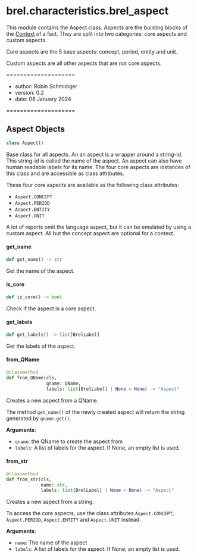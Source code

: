 <a id="brel.characteristics.brel_aspect"></a>

# brel.characteristics.brel\_aspect

This module contains the Aspect class.
Aspects are the building blocks of the [Context](./contexts.md) of a fact.
They are split into two categories: core aspects and custom aspects.

Core aspects are the 5 base aspects: concept, period, entity and unit.

Custom aspects are all other aspects that are not core aspects.

====================

- author: Robin Schmidiger
- version: 0.2
- date: 08 January 2024

====================

<a id="brel.characteristics.brel_aspect.Aspect"></a>

## Aspect Objects

```python
class Aspect()
```

Base class for all aspects.
An an aspect is a wrapper around a string-id.
This string-id is called the name of the aspect.
An aspect can also have human readable labels for its name.
The four core aspects are instances of this class and are accessible as class attributes.

These four core aspects are available as the following class attributes:

- `Aspect.CONCEPT`
- `Aspect.PERIOD`
- `Aspect.ENTITY`
- `Aspect.UNIT`

A lot of reports omit the language aspect, but it can be emulated by using a custom aspect.
All but the concept aspect are optional for a context.

<a id="brel.characteristics.brel_aspect.Aspect.get_name"></a>

#### get\_name

```python
def get_name() -> str
```

Get the name of the aspect.

<a id="brel.characteristics.brel_aspect.Aspect.is_core"></a>

#### is\_core

```python
def is_core() -> bool
```

Check if the aspect is a core aspect.

<a id="brel.characteristics.brel_aspect.Aspect.get_labels"></a>

#### get\_labels

```python
def get_labels() -> list[BrelLabel]
```

Get the labels of the aspect.

<a id="brel.characteristics.brel_aspect.Aspect.from_QName"></a>

#### from\_QName

```python
@classmethod
def from_QName(cls,
               qname: QName,
               labels: list[BrelLabel] | None = None) -> "Aspect"
```

Creates a new aspect from a QName.

The method `get_name()` of the newly created aspect will return the string generated by `qname.get()`.

**Arguments**:

- `qname`: the QName to create the aspect from
- `labels`: A list of labels for the aspect. If None, an empty list is used.

<a id="brel.characteristics.brel_aspect.Aspect.from_str"></a>

#### from\_str

```python
@classmethod
def from_str(cls,
             name: str,
             labels: list[BrelLabel] | None = None) -> "Aspect"
```

Creates a new aspect from a string.

To access the core aspects, use the class attributes
`Aspect.CONCEPT`, `Aspect.PERIOD`, `Aspect.ENTITY` and `Aspect.UNIT` instead.

**Arguments**:

- `name`: The name of the aspect
- `labels`: A list of labels for the aspect. If None, an empty list is used.

